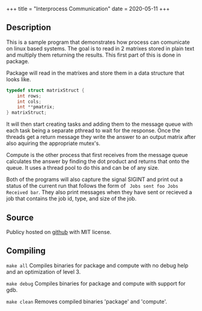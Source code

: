 +++
title = "Interprocess Communication"
date = 2020-05-11
+++

## Description
This is a sample program that demonstrates how process can comunicate on linux based systems. The goal is to read in 2 matrixes stored in plain text and multiply them returning the results. This first part of this is done in package.

Package will read in the matrixes and store them in a data structure that looks like.
```c
typedef struct matrixStruct {
	int rows;
	int cols;
	int **pmatrix;
} matrixStruct;
```
It will then start creating tasks and adding them to the message queue with each task being a separate pthread to wait for the response. Once the threads get a return message they write the answer to an output matrix after also aquiring the appropriate mutex's.

Compute is the other process that first receives from the message queue calculates the answer by finding the dot product and returns that onto the queue. It uses a thread pool to do this and can be of any size.

Both of the programs will also capture the signal SIGINT and print out a status of the current run that follows the form of ` Jobs sent foo Jobs Received bar`. They also print messages when they have sent or recieved a job that contains the job id, type, and size of the job.

## Source
Publicy hosted on [github](https://github.com/BConquest/matrixmults) with MIT license.

## Compiling 
` make all `
Compiles binaries for package and compute with no debug help and an optimization of level 3.

` make debug `
Compiles binaries for package and compute with support for gdb.

` make clean `
Removes compiled binaries 'package' and 'compute'.
